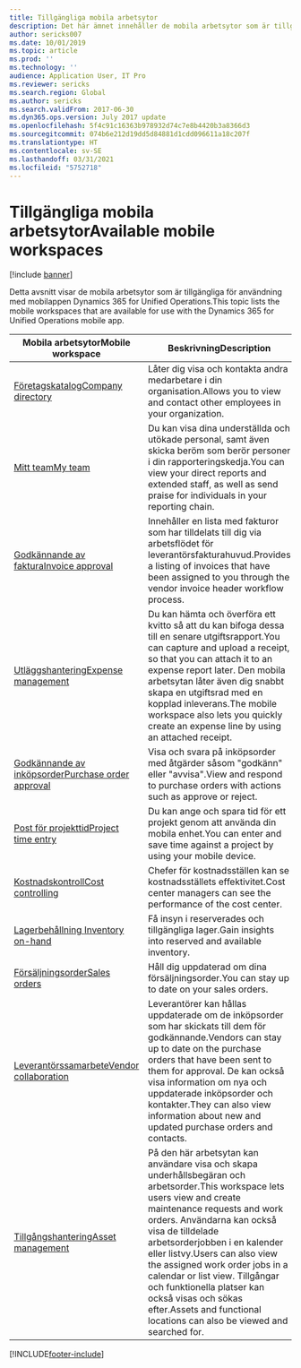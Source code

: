 ```yaml
---
title: Tillgängliga mobila arbetsytor
description: Det här ämnet innehåller de mobila arbetsytor som är tillgängliga för användning.
author: sericks007
ms.date: 10/01/2019
ms.topic: article
ms.prod: ''
ms.technology: ''
audience: Application User, IT Pro
ms.reviewer: sericks
ms.search.region: Global
ms.author: sericks
ms.search.validFrom: 2017-06-30
ms.dyn365.ops.version: July 2017 update
ms.openlocfilehash: 5f4c91c16363b978932d74c7e8b4420b3a8366d3
ms.sourcegitcommit: 074b6e212d19dd5d84881d1cdd096611a18c207f
ms.translationtype: HT
ms.contentlocale: sv-SE
ms.lasthandoff: 03/31/2021
ms.locfileid: "5752718"
---
```

# <a name="available-mobile-workspaces"></a><span data-ttu-id="f82e6-103">Tillgängliga mobila arbetsytor</span><span class="sxs-lookup"><span data-stu-id="f82e6-103">Available mobile workspaces</span></span>

[!include [banner](../includes/banner.md)]

<span data-ttu-id="f82e6-104">Detta avsnitt visar de mobila arbetsytor som är tillgängliga för användning med mobilappen Dynamics 365 for Unified Operations.</span><span class="sxs-lookup"><span data-stu-id="f82e6-104">This topic lists the mobile workspaces that are available for use with the Dynamics 365 for Unified Operations mobile app.</span></span>


| <span data-ttu-id="f82e6-105">Mobila arbetsytor</span><span class="sxs-lookup"><span data-stu-id="f82e6-105">Mobile workspace</span></span>     | <span data-ttu-id="f82e6-106">Beskrivning</span><span class="sxs-lookup"><span data-stu-id="f82e6-106">Description</span></span>   | <span data-ttu-id="f82e6-107">Tillgänglighet</span><span class="sxs-lookup"><span data-stu-id="f82e6-107">Availability</span></span>   |
|----------------------|---------------|--------------|
|[<span data-ttu-id="f82e6-108">Företagskatalog</span><span class="sxs-lookup"><span data-stu-id="f82e6-108">Company directory</span></span>](company-directory-mobile-workspace.md)| <span data-ttu-id="f82e6-109">Låter dig visa och kontakta andra medarbetare i din organisation.</span><span class="sxs-lookup"><span data-stu-id="f82e6-109">Allows you to view and contact other employees in your organization.</span></span>| <span data-ttu-id="f82e6-110">2017 juni</span><span class="sxs-lookup"><span data-stu-id="f82e6-110">June 2017</span></span> |    
|[<span data-ttu-id="f82e6-111">Mitt team</span><span class="sxs-lookup"><span data-stu-id="f82e6-111">My team</span></span>](manager-self-service-mobile-workspace.md)| <span data-ttu-id="f82e6-112">Du kan visa dina underställda och utökade personal, samt även skicka beröm som berör personer i din rapporteringskedja.</span><span class="sxs-lookup"><span data-stu-id="f82e6-112">You can view your direct reports and extended staff, as well as send praise for individuals in your reporting chain.</span></span>|<span data-ttu-id="f82e6-113">2017 juni</span><span class="sxs-lookup"><span data-stu-id="f82e6-113">June 2017</span></span> |     
|[<span data-ttu-id="f82e6-114">Godkännande av faktura</span><span class="sxs-lookup"><span data-stu-id="f82e6-114">Invoice approval</span></span>](invoice-approval-mobile-workspace.md)| <span data-ttu-id="f82e6-115">Innehåller en lista med fakturor som har tilldelats till dig via arbetsflödet för leverantörsfakturahuvud.</span><span class="sxs-lookup"><span data-stu-id="f82e6-115">Provides a listing of invoices that have been assigned to you through the vendor invoice header workflow process.</span></span>| <span data-ttu-id="f82e6-116">2017 juni</span><span class="sxs-lookup"><span data-stu-id="f82e6-116">June 2017</span></span>   |
| [<span data-ttu-id="f82e6-117">Utläggshantering</span><span class="sxs-lookup"><span data-stu-id="f82e6-117">Expense management</span></span>](../../../finance/expense-management/expense-management-mobile-workspace.md) | <span data-ttu-id="f82e6-118">Du kan hämta och överföra ett kvitto så att du kan bifoga dessa till en senare utgiftsrapport.</span><span class="sxs-lookup"><span data-stu-id="f82e6-118">You can capture and upload a receipt, so that you can attach it to an expense report later.</span></span> <span data-ttu-id="f82e6-119">Den mobila arbetsytan låter även dig snabbt skapa en utgiftsrad med en kopplad inleverans.</span><span class="sxs-lookup"><span data-stu-id="f82e6-119">The mobile workspace also lets you quickly create an expense line by using an attached receipt.</span></span> | <span data-ttu-id="f82e6-120">2017 april</span><span class="sxs-lookup"><span data-stu-id="f82e6-120">April 2017</span></span> |
| [<span data-ttu-id="f82e6-121">Godkännande av inköpsorder</span><span class="sxs-lookup"><span data-stu-id="f82e6-121">Purchase order approval</span></span>](../../../supply-chain/procurement/purchase-order-mobile-workspace.md) | <span data-ttu-id="f82e6-122">Visa och svara på inköpsorder med åtgärder såsom "godkänn" eller "avvisa".</span><span class="sxs-lookup"><span data-stu-id="f82e6-122">View and respond to purchase orders with actions such as approve or reject.</span></span> | <span data-ttu-id="f82e6-123">2017 april</span><span class="sxs-lookup"><span data-stu-id="f82e6-123">April 2017</span></span> |
| [<span data-ttu-id="f82e6-124">Post för projekttid</span><span class="sxs-lookup"><span data-stu-id="f82e6-124">Project time entry</span></span>](../../../finance/project-management/project-time-entry-mobile-workspace.md) | <span data-ttu-id="f82e6-125">Du kan ange och spara tid för ett projekt genom att använda din mobila enhet.</span><span class="sxs-lookup"><span data-stu-id="f82e6-125">You can enter and save time against a project by using your mobile device.</span></span> | <span data-ttu-id="f82e6-126">2017 mars</span><span class="sxs-lookup"><span data-stu-id="f82e6-126">March 2017</span></span> |
| [<span data-ttu-id="f82e6-127">Kostnadskontroll</span><span class="sxs-lookup"><span data-stu-id="f82e6-127">Cost controlling</span></span>](../../../finance/cost-accounting/cost-controlling-mobile-workspace.md)     | <span data-ttu-id="f82e6-128">Chefer för kostnadsställen kan se kostnadsställets effektivitet.</span><span class="sxs-lookup"><span data-stu-id="f82e6-128">Cost center managers can see the performance of the cost center.</span></span>                                                                                               |  <span data-ttu-id="f82e6-129">2017 januari</span><span class="sxs-lookup"><span data-stu-id="f82e6-129">January 2017</span></span>        |
| [<span data-ttu-id="f82e6-130">Lagerbehållning </span><span class="sxs-lookup"><span data-stu-id="f82e6-130">Inventory on-hand</span></span>](../../../supply-chain/inventory/inventory-on-hand-mobile-workspace.md)    | <span data-ttu-id="f82e6-131">Få insyn i reserverades och tillgängliga lager.</span><span class="sxs-lookup"><span data-stu-id="f82e6-131">Gain insights into reserved and available inventory.</span></span>                                                                                                    |   <span data-ttu-id="f82e6-132">2017 januari</span><span class="sxs-lookup"><span data-stu-id="f82e6-132">January 2017</span></span>       |
| [<span data-ttu-id="f82e6-133">Försäljningsorder</span><span class="sxs-lookup"><span data-stu-id="f82e6-133">Sales orders</span></span>](../../../supply-chain/sales-marketing/sales-orders-mobile-workspace.md)         | <span data-ttu-id="f82e6-134">Håll dig uppdaterad om dina försäljningsorder.</span><span class="sxs-lookup"><span data-stu-id="f82e6-134">You can stay up to date on your sales orders.</span></span>                                                                                                                          |  <span data-ttu-id="f82e6-135">2017 januari</span><span class="sxs-lookup"><span data-stu-id="f82e6-135">January 2017</span></span>                  |
| [<span data-ttu-id="f82e6-136">Leverantörssamarbete</span><span class="sxs-lookup"><span data-stu-id="f82e6-136">Vendor collaboration</span></span>](../../../supply-chain/procurement/vendor-collaboration-mobile-workspace.md) | <span data-ttu-id="f82e6-137">Leverantörer kan hållas uppdaterade om de inköpsorder som har skickats till dem för godkännande.</span><span class="sxs-lookup"><span data-stu-id="f82e6-137">Vendors can stay up to date on the purchase orders that have been sent to them for approval.</span></span> <span data-ttu-id="f82e6-138">De kan också visa information om nya och uppdaterade inköpsorder och kontakter.</span><span class="sxs-lookup"><span data-stu-id="f82e6-138">They can also view information about new and updated purchase orders and contacts.</span></span> |<span data-ttu-id="f82e6-139">2017 januari</span><span class="sxs-lookup"><span data-stu-id="f82e6-139">January 2017</span></span>    |
| [<span data-ttu-id="f82e6-140">Tillgångshantering</span><span class="sxs-lookup"><span data-stu-id="f82e6-140">Asset management</span></span>](../../../supply-chain/asset-management/asset-management-mobile-workspace.md) | <span data-ttu-id="f82e6-141">På den här arbetsytan kan användare visa och skapa underhållsbegäran och arbetsorder.</span><span class="sxs-lookup"><span data-stu-id="f82e6-141">This workspace lets users view and create maintenance requests and work orders.</span></span> <span data-ttu-id="f82e6-142">Användarna kan också visa de tilldelade arbetsorderjobben i en kalender eller listvy.</span><span class="sxs-lookup"><span data-stu-id="f82e6-142">Users can also view the assigned work order jobs in a calendar or list view.</span></span> <span data-ttu-id="f82e6-143">Tillgångar och funktionella platser kan också visas och sökas efter.</span><span class="sxs-lookup"><span data-stu-id="f82e6-143">Assets and functional locations can also be viewed and searched for.</span></span> |<span data-ttu-id="f82e6-144">2019 oktober</span><span class="sxs-lookup"><span data-stu-id="f82e6-144">October 2019</span></span>    |


[!INCLUDE[footer-include](../../../includes/footer-banner.md)]